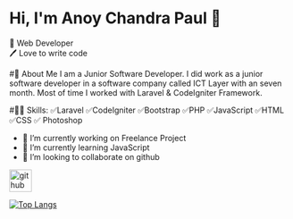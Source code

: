 # Hi, I'm Anoy Chandra Paul 👋
👑 Web Developer <br>
🖊️ Love to write code

#🚀 About Me
I am a Junior Software Developer. I did work as a junior software developer in a software company called ICT Layer with an seven month. Most of time I worked with Laravel & CodeIgniter Framework.

#👨‍💻 Skills: 
✅Laravel ✅CodeIgniter ✅Bootstrap ✅PHP ✅JavaScript ✅HTML ✅CSS ✅ Photoshop

- 🔭 I’m currently working on Freelance Project 
- 🌱 I’m currently learning JavaScript 
- 👯 I’m looking to collaborate on github 


[<img src='https://cdn.jsdelivr.net/npm/simple-icons@3.0.1/icons/github.svg' alt='github' height='40'>](https://github.com/anoypaul)  

[![Top Langs](https://github-readme-stats.vercel.app/api/top-langs/?username=anoypaul)](https://github.com/anuraghazra/github-readme-stats)



